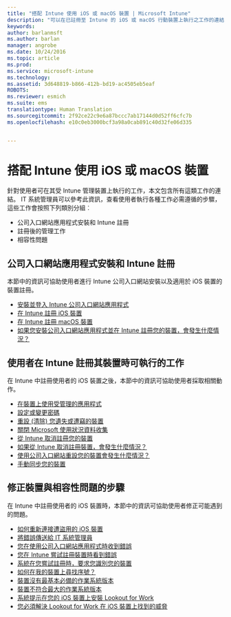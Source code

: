 ```yaml
---
title: "搭配 Intune 使用 iOS 或 macOS 裝置 | Microsoft Intune"
description: "可以在已註冊至 Intune 的 iOS 或 macOS 行動裝置上執行之工作的連結清單"
keywords: 
author: barlanmsft
ms.author: barlan
manager: angrobe
ms.date: 10/24/2016
ms.topic: article
ms.prod: 
ms.service: microsoft-intune
ms.technology: 
ms.assetid: 3d648819-b866-412b-bd19-ac4505eb5eaf
ROBOTS: 
ms.reviewer: esmich
ms.suite: ems
translationtype: Human Translation
ms.sourcegitcommit: 2f92ce22c9e6a87bccc7ab17144d0d52ff6cfc7b
ms.openlocfilehash: e10c0eb3000bcf3a98a0cab891c40d32fe06d335


---
```


# <a name="using-your-ios-or-macos-device-with-intune"></a>搭配 Intune 使用 iOS 或 macOS 裝置

針對使用者可在其受 Intune 管理裝置上執行的工作，本文包含所有這類工作的連結。 IT 系統管理員可以參考此資訊，查看使用者執行各種工作必需遵循的步驟，這些工作會按照下列類別分組︰
- 公司入口網站應用程式安裝和 Intune 註冊
- 註冊後的管理工作
- 相容性問題

## <a name="company-portal-app-installation-and-intune-enrollment"></a>公司入口網站應用程式安裝和 Intune 註冊

本節中的資訊可協助使用者進行 Intune 公司入口網站安裝以及適用於 iOS 裝置的裝置註冊。

- [安裝並登入 Intune 公司入口網站應用程式](install-and-sign-in-to-the-intune-company-portal-app-ios.md)
- [在 Intune 註冊 iOS 裝置](enroll-your-device-in-intune-ios.md)
- [在 Intune 註冊 macOS 裝置](enroll-your-device-in-intune-macos.md)
- [如果您安裝公司入口網站應用程式並在 Intune 註冊您的裝置，會發生什麼情況？](what-happens-if-you-install-the-Company-Portal-app-and-enroll-your-device-in-intune-ios.md)

## <a name="things-users-can-do-when-their-device-is-enrolled-in-intune"></a>使用者在 Intune 註冊其裝置時可執行的工作

在 Intune 中註冊使用者的 iOS 裝置之後，本節中的資訊可協助使用者採取相關動作。

- [在裝置上使用受管理的應用程式](use-managed-apps-on-your-device-ios.md)
- [設定或變更密碼](set-or-change-your-passcode-ios.md)
- [重設 (清除) 您遺失或遭竊的裝置](reset-erase-your-lost-or-stolen-device-ios.md)
- [關閉 Microsoft 使用狀況資料收集](turn-off-microsoft-usage-data-collection-ios.md)
- [從 Intune 取消註冊您的裝置](unenroll-your-device-from-intune-ios.md)
- [如果從 Intune 取消註冊裝置，會發生什麼情況？](what-happens-if-you-unenroll-your-device-from-intune-ios.md)
- [使用公司入口網站重設您的裝置會發生什麼情況？](what-happens-if-you-reset-your-device-using-the-company-portal-ios.md)
- [手動同步您的裝置](sync-your-device-manually-ios.md)

## <a name="steps-to-fix-device-and-compliance-issues"></a>修正裝置與相容性問題的步驟

在 Intune 中註冊使用者的 iOS 裝置時，本節中的資訊可協助使用者修正可能遇到的問題。

- [如何重新連接遭盜用的 iOS 裝置](how-to-reconnect-a-compromised-ios-device.md)
- [將錯誤傳送給 IT 系統管理員](send-errors-to-your-it-admin-ios.md)
- [您在使用公司入口網站應用程式時收到錯誤](you-get-an-error-while-using-the-company-portal-app-ios.md)
- [您在 Intune 嘗試註冊裝置時看到錯誤](you-see-errors-while-trying-to-enroll-your-device-in-intune-ios.md)
- [系統在您嘗試註冊時，要求您識別您的裝置](you-are-asked-to-identify-your-device-when-trying-to-enroll-ios.md)
- [如何在我的裝置上尋找序號？](how-do-i-find-the-serial-number-on-my-device-ios.md)
- [裝置沒有最基本必備的作業系統版本](device-doesnt-have-the-required-minimum-operating-system-version-ios.md)
- [裝置不符合最大的作業系統版本](device-doesnt-comply-with-the-maximum-operating-system-version-ios.md)
- [系統提示在您的 iOS 裝置上安裝 Lookout for Work](you-are-prompted-to-install-lookout-for-work-ios.md)
- [您必須解決 Lookout for Work 在 iOS 裝置上找到的威脅](you-need-to-resolve-a-threat-found-by-lookout-for-work-ios.md)



<!--HONumber=Dec16_HO2-->


